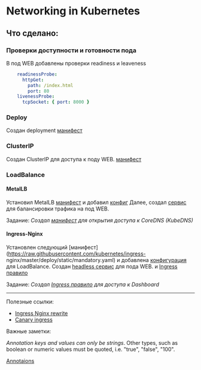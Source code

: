 # Networking in Kubernetes #

## Что сделано:

### Проверки доступности и готовности пода

В под WEB добавлены проверки readiness и leaveness
```yaml
    readinessProbe:
      httpGet:
        path: /index.html
        port: 80
    livenessProbe:
      tcpSocket: { port: 8000 }
```

### Deploy

Создан deployment [манифест](./web-deploy.yaml)

### ClusterIP

Создан ClusterIP для доступа к поду WEB. [манифест](./web-svc-cip.yaml)

### LoadBalance

#### MetalLB

Установил MetalLB [манифест](./metallb/metallb.yaml) и добавил [конфиг](./metallb/metallb-config.yaml)
Далее, создал [сервис](./web-svc-lb.yaml) для балансировки трафика на под WEB.

Задание:
*Создал [манифест](./dns-svc-lb.yaml) для открытия доступа к CoreDNS (KubeDNS)*

#### Ingress-Nginx

Установлен следующий [манифест](https://raw.githubusercontent.com/kubernetes/ingress-
nginx/master/deploy/static/mandatory.yaml) и добавлена [конфигурация](./ingress/nginx-lb.yaml) для LoadBalance.
Создан [headless сервис](./web-svc-headless.yaml) для пода WEB.  и [Ingress правило](./web-ingress.yaml)

Задание:
*Создал [Ingress правило](./dashboard-ingress.yaml) для доступа к Dashboard*



---
Полезные ссылки:
- [Ingress Nginx rewrite](https://kubernetes.github.io/ingress-nginx/examples/rewrite/)
- [Canary ingress](https://kubernetes.github.io/ingress-nginx/user-guide/nginx-configuration/annotations/#canary)

Важные заметки:

*Annotation keys and values can only be strings*. Other types, such as boolean or numeric values must be quoted, i.e. "true", "false", "100".

[Annotaions](https://kubernetes.github.io/ingress-nginx/user-guide/nginx-configuration/annotations/)
